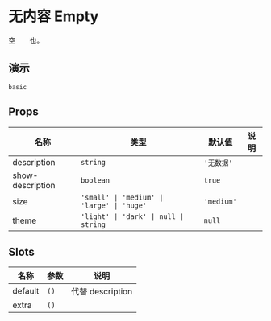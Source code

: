 # 无内容 Empty
空<span style="opacity: 0;">空如</span>也。
## 演示
```demo
basic
```
## Props
|名称|类型|默认值|说明|
|-|-|-|-|
|description|`string`|`'无数据'`||
|show-description|`boolean`|`true`||
|size|`'small' \| 'medium' \| 'large' \| 'huge'`|`'medium'`||
|theme|`'light' \| 'dark' \| null \| string`|`null`||

## Slots
|名称|参数|说明|
|-|-|-|
|default|`()`|代替 description|
|extra|`()`||